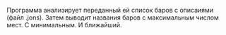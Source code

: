 Программа анализирует переданный ей список баров с описаиями (файл .jons).
Затем выводит названия баров с максимальным числом мест.
С минимальным.
И ближайший.

